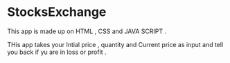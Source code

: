 ﻿# StocksExchange
 This app is made up on HTML , CSS and JAVA SCRIPT .
 
 THis app takes your Intial price , quantity and Current price as input and tell you back if yu are in loss or profit . 
